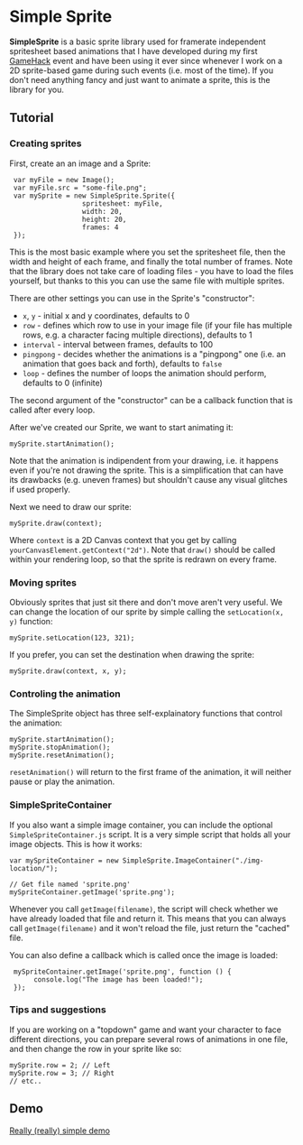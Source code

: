 Simple Sprite
=============

**SimpleSprite** is a basic sprite library used for framerate independent spritesheet based animations 
that I have developed during my first [GameHack](http://gamehack.co.uk/) event and have been using 
it ever since whenever I work on a 2D sprite-based game during such events (i.e. most of the time). 
If you don't need anything fancy and just want to animate a sprite, this is the library for you.

Tutorial
--------
### Creating sprites
First, create an an image and a Sprite:

     var myFile = new Image();
     var myFile.src = "some-file.png";
     var mySprite = new SimpleSprite.Sprite({
                      spritesheet: myFile, 
                      width: 20, 
                      height: 20, 
                      frames: 4
     });

This is the most basic example where you set the spritesheet file, then the width and height of each 
frame, and finally the total number of frames. Note that the library does not take care of loading 
files - you have to load the files yourself, but thanks to this you can use the same file with multiple 
sprites.

There are other settings you can use in the Sprite's "constructor":

* `x`, `y` - initial x and y coordinates, defaults to 0
* `row` - defines which row to use in your image file (if your file has multiple rows, e.g. a character 
facing multiple directions), defaults to 1
* `interval` - interval between frames, defaults to 100
* `pingpong` - decides whether the animations is a "pingpong" one (i.e. an animation that goes back and 
forth), defaults to `false`
* `loop` - defines the number of loops the animation should perform, defaults to 0 (infinite)

The second argument of the "constructor" can be a callback function that is called after every loop.

After we've created our Sprite, we want to start animating it:
    
    mySprite.startAnimation();
    
Note that the animation is indipendent from your drawing, i.e. it happens even if you're not drawing the 
sprite. This is a simplification that can have its drawbacks (e.g. uneven frames) but shouldn't cause any 
visual glitches if used properly.

Next we need to draw our sprite:

    mySprite.draw(context);
    
Where `context` is a 2D Canvas context that you get by calling `yourCanvasElement.getContext("2d")`. Note 
that `draw()` should be called within your rendering loop, so that the sprite is redrawn on every frame.

### Moving sprites
Obviously sprites that just sit there and don't move aren't very useful. We can change the location of our 
sprite by simple calling the `setLocation(x, y)` function:

    mySprite.setLocation(123, 321);

If you prefer, you can set the destination when drawing the sprite:

    mySprite.draw(context, x, y);
    
### Controling the animation
The SimpleSprite object has three self-explainatory functions that control the animation:

    mySprite.startAnimation();
    mySprite.stopAnimation();
    mySprite.resetAnimation();
    
`resetAnimation()` will return to the first frame of the animation, it will neither pause or play the animation.

### SimpleSpriteContainer
If you also want a simple image container, you can include the optional `SimpleSpriteContainer.js` script. It is a 
very simple script that holds all your image objects. This is how it works:

    var mySpriteContainer = new SimpleSprite.ImageContainer("./img-location/");
    
    // Get file named 'sprite.png'
    mySpriteContainer.getImage('sprite.png');
    
Whenever you call `getImage(filename)`, the script will check whether we have already loaded that file and return it. 
This means that you can always call `getImage(filename)` and it won't reload the file, just return the "cached" file.

You can also define a callback which is called once the image is loaded:

     mySpriteContainer.getImage('sprite.png', function () {
          console.log("The image has been loaded!");
     });

### Tips and suggestions
If you are working on a "topdown" game and want your character to face different directions, you can prepare 
several rows of animations in one file, and then change the row in your sprite like so:

    mySprite.row = 2; // Left
    mySprite.row = 3; // Right
    // etc..
    

Demo
----
[Really (really) simple demo](http://htmlpreview.github.com/?http://github.com/MaciekBaron/simple-sprite/blob/master/example/index.html)
